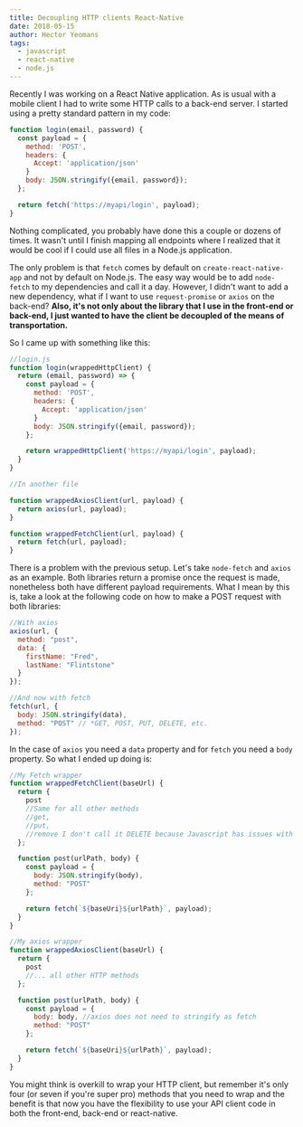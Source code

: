 ```yaml
---
title: Decoupling HTTP clients React-Native 
date: 2018-05-15 
author: Hector Yeomans
tags:
  - javascript
  - react-native
  - node.js
---
```


Recently I was working on a React Native application. As is usual with a mobile client I had to write some HTTP calls to a back-end server. I started using a pretty standard pattern in my code:

<!-- more -->

```javascript
function login(email, password) {
  const payload = {
    method: 'POST',
    headers: {
      Accept: 'application/json'
    }
    body: JSON.stringify({email, password});
  };

  return fetch('https://myapi/login', payload);
}
```

Nothing complicated, you probably have done this a couple or dozens of times. It wasn't until I finish mapping all endpoints where I realized that it would be cool if I could use all files in a Node.js application.

The only problem is that `fetch` comes by default on `create-react-native-app` and not by default on Node.js. The easy way would be to add `node-fetch` to my dependencies and call it a day. However, I didn't want to add a new dependency, what if I want to use `request-promise` or `axios` on the back-end? **Also, it's not only about the library that I use in the front-end or back-end, I just wanted to have the client be decoupled of the means of transportation.**

So I came up with something like this:

```javascript
//login.js
function login(wrappedHttpClient) {
  return (email, password) => {
    const payload = {
      method: 'POST',
      headers: {
        Accept: 'application/json'
      }
      body: JSON.stringify({email, password});
    };

    return wrappedHttpClient('https://myapi/login', payload);
  }
}

//In another file

function wrappedAxiosClient(url, payload) {
  return axios(url, payload);
}

function wrappedFetchClient(url, payload) {
  return fetch(url, payload);
}
```

There is a problem with the previous setup. Let's take `node-fetch` and `axios` as an example. Both libraries return a promise once the request is made, nonetheless both have different payload requirements. What I mean by this is, take a look at the following code on how to make a POST request with both libraries:

```javascript
//With axios
axios(url, {
  method: "post",
  data: {
    firstName: "Fred",
    lastName: "Flintstone"
  }
});

//And now with fetch
fetch(url, {
  body: JSON.stringify(data),
  method: "POST" // *GET, POST, PUT, DELETE, etc.
});
```

In the case of `axios` you need a `data` property and for `fetch` you need a `body` property. So what I ended up doing is:

```javascript
//My Fetch wrapper
function wrappedFetchClient(baseUrl) {
  return {
    post
    //Same for all other methods
    //get,
    //put,
    //remove I don't call it DELETE because Javascript has issues with delete
  };

  function post(urlPath, body) {
    const payload = {
      body: JSON.stringify(body),
      method: "POST"
    };

    return fetch(`${baseUri}${urlPath}`, payload);
  }
}

//My axios wrapper
function wrappedAxiosClient(baseUrl) {
  return {
    post
    //... all other HTTP methods
  };

  function post(urlPath, body) {
    const payload = {
      body: body, //axios does not need to stringify as fetch
      method: "POST"
    };

    return fetch(`${baseUri}${urlPath}`, payload);
  }
}
```

You might think is overkill to wrap your HTTP client, but remember it's only four (or seven if you're super pro) methods that you need to wrap and the benefit is that now you have the flexibility to use your API client code in both the front-end, back-end or react-native.
